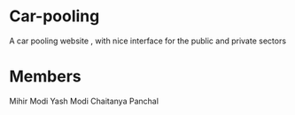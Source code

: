 # Car-pooling
A car pooling website , with nice interface for the public and private sectors

# Members
 Mihir Modi
 Yash Modi
 Chaitanya Panchal
